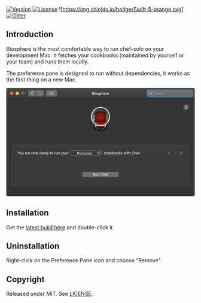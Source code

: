 [![Version](https://img.shields.io/github/tag/halo/Biosphere.svg?style=flat&label=version)](https://github.com/halo/Biosphere/releases)
[![License](https://img.shields.io/badge/license-MIT-blue.svg?style=flat)](https://github.com/halo/Biosphere/blob/master/LICENSE.md)
![https://img.shields.io/badge/Swift-5-orange.svg]
[![Gitter](https://badges.gitter.im/Join%20Chat.svg)](https://gitter.im/halo/Biosphere)

## Introduction

Biosphere is the most comfortable way to run chef-solo on your development Mac.
It fetches your cookbooks (maintained by yourself or your team) and runs them locally.

The preference pane is designed to run without dependencies, it works as the first thing on a new Mac.

![Screenshot](/doc/screenshot-2019-06-08.jpg?raw=true)

## Installation

Get the [latest build here](https://github.com/halo/Biosphere/releases/latest) and double-click it.

## Uninstallation

Right-click on the Preference Pane icon and choose "Remove".

## Copyright

Released under MIT. See [LICENSE](http://github.com/halo/Biosphere/blob/master/LICENSE.md).
